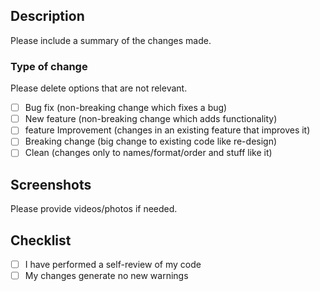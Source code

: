 ## Description

Please include a summary of the changes made.

### Type of change

Please delete options that are not relevant.

- [ ] Bug fix (non-breaking change which fixes a bug)
- [ ] New feature (non-breaking change which adds functionality)
- [ ] feature Improvement (changes in an existing feature that improves it)
- [ ] Breaking change (big change to existing code like re-design)
- [ ] Clean (changes only to names/format/order and stuff like it)

## Screenshots

Please provide videos/photos if needed.

## Checklist

- [ ] I have performed a self-review of my code
- [ ] My changes generate no new warnings